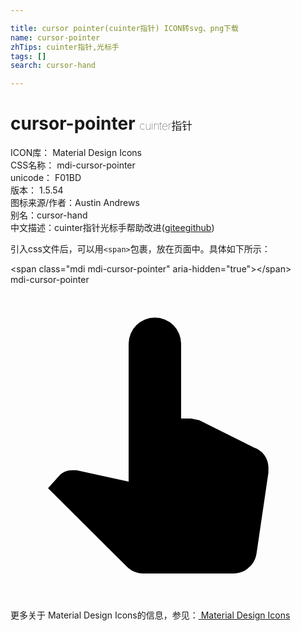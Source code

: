 ```yaml
---

title: cursor pointer(cuinter指针) ICON转svg、png下载
name: cursor-pointer
zhTips: cuinter指针,光标手
tags: []
search: cursor-hand

---
```


# cursor-pointer  <small style="font-size: 60%;font-weight: 100">cuinter指针</small>


<div class="detail-page">
<p>
<span>
ICON库：
<span class="badge-secondary badge">Material Design Icons</span> 
</span>
<br/>
<span>
CSS名称：
<span class="badge-secondary badge">mdi-cursor-pointer</span> 
</span>
<br/>
<span>
unicode：
<span class="badge-secondary badge">F01BD</span> 
<copy-btn content='F01BD' btn-title=""></copy-btn>
<copy-btn :content='String.fromCodePoint(parseInt("F01BD", 16))' btn-title="复制U"></copy-btn>
</span>
<br/>
<span>
版本：
<span class="badge-secondary badge">1.5.54</span> 
</span>
<br/>
<span>图标来源/作者：<span class="badge-light badge">Austin Andrews</span></span> 
<br/>
<span>别名：<span class="badge-light badge">cursor-hand</span></span><br/><span class="zh-detail">中文描述：<span class="badge-primary badge">cuinter指针</span><span class="badge-primary badge">光标手</span><span class="help-link"><span>帮助改进</span>(<a href="https://gitee.com/liuwave/icon-helper/edit/master/json/material/cursor-pointer.json" target="_blank" rel="noopener noreferrer">gitee</a><a href="https://github.com/liuwave/icon-helper/edit/master/json/material/cursor-pointer.json" target="_blank" rel="noopener noreferrer">github</a></span>)</span><br/>
</p>
</div>
<div class="alert alert-dark">
  <i class="mdi mdi-cursor-pointer mdi-48px"></i>
  <i class="mdi mdi-cursor-pointer mdi-36px"></i>
  <i class="mdi mdi-cursor-pointer mdi-24px"></i>
  <i class="mdi mdi-cursor-pointer mdi-18px"></i>
</div>
<div>
  <p>引入css文件后，可以用<code>&lt;span&gt;</code>包裹，放在页面中。具体如下所示：    
  </p>
  <div class="alert alert-primary" style="font-size: 14px">
    &lt;span class="mdi mdi-cursor-pointer" aria-hidden="true"&gt;&lt;/span&gt;
    <copy-btn content='<span class="mdi mdi-cursor-pointer" aria-hidden="true"></span>'></copy-btn>
  </div>
  <div class="alert alert-secondary">
    <i class="mdi mdi-cursor-pointer"
    style="font-size: 24px"
    aria-hidden="true"></i> mdi-cursor-pointer
    <copy-btn content="mdi-cursor-pointer" btn-title="复制图标名称"></copy-btn>
  </div>
</div>
<div id="svg" class="svg-wrap">
<svg xmlns="http://www.w3.org/2000/svg" viewBox="0 0 24 24"><path d="M13.75,10.19L14.38,10.32L18.55,12.4C19.25,12.63 19.71,13.32 19.65,14.06V14.19L19.65,14.32L18.75,20.44C18.69,20.87 18.5,21.27 18.15,21.55C17.84,21.85 17.43,22 17,22H10.12C9.63,22 9.18,21.82 8.85,21.47L2.86,15.5L3.76,14.5C4,14.25 4.38,14.11 4.74,14.13H5.03L9,15V4.5A2,2 0 0,1 11,2.5A2,2 0 0,1 13,4.5V10.19H13.75Z" /></svg>
</div>
<detail full-name='mdi-cursor-pointer'></detail>
    
<div><p>更多关于 Material Design Icons的信息，参见：<a target="_blank" href="https://iconhelper.cn/material.html"> Material Design Icons</a>
</p></div>
